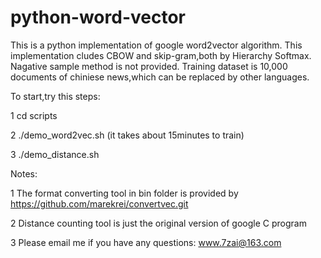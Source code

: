 # python-word-vector
 This is a python implementation of google word2vector algorithm.
 This implementation cludes CBOW and skip-gram,both by Hierarchy Softmax.
 Nagative sample method is not provided.
 Training dataset is 10,000 documents of chiniese news,which can be replaced by other languages.
 
 To start,try this steps:
 
 1   cd scripts
 
 2  ./demo_word2vec.sh (it takes about 15minutes to train)
 
 3  ./demo_distance.sh 
 
 
Notes:

 1  The format converting tool in bin folder is provided by https://github.com/marekrei/convertvec.git
 
 2  Distance counting tool is just the original version of google C program 

 3  Please email me if you have any questions: www.7zai@163.com
